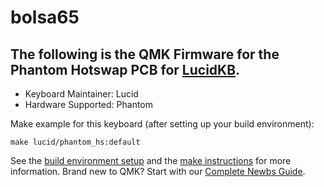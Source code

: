 # bolsa65

The following is the QMK Firmware for the Phantom Hotswap PCB for [LucidKB](http://www.lucidkb.cm).
---

* Keyboard Maintainer: Lucid
* Hardware Supported: Phantom

Make example for this keyboard (after setting up your build environment):

    make lucid/phantom_hs:default

See the [build environment setup](https://docs.qmk.fm/#/getting_started_build_tools) and the [make instructions](https://docs.qmk.fm/#/getting_started_make_guide) for more information. Brand new to QMK? Start with our [Complete Newbs Guide](https://docs.qmk.fm/#/newbs).
